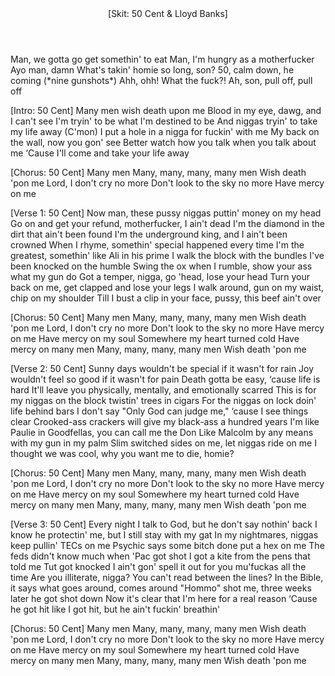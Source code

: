 <header>[Skit: 50 Cent & Lloyd Banks] </header>
Man, we gotta go get somethin' to eat
Man, I'm hungry as a motherfucker
Ayo man, damn
What's takin' homie so long, son?
50, calm down, he coming
(*nine gunshots*)
Ahh, ohh! What the fuck?!
Ah, son, pull off, pull off

[Intro: 50 Cent]
Many men wish death upon me
Blood in my eye, dawg, and I can't see
I'm tryin' to be what I'm destined to be
And niggas tryin' to take my life away (C'mon)
I put a hole in a nigga for fuckin' with me
My back on the wall, now you gon' see
Better watch how you talk when you talk about me
‘Cause I'll come and take your life away

[Chorus: 50 Cent]
Many men
Many, many, many, many men
Wish death 'pon me
Lord, I don't cry no more
Don't look to the sky no more
Have mercy on me

[Verse 1: 50 Cent]
Now man, these pussy niggas puttin' money on my head
Go on and get your refund, motherfucker, I ain't dead
I'm the diamond in the dirt that ain't been found
I'm the underground king, and I ain't been crowned
When I rhyme, somethin' special happened every time
I'm the greatest, somethin' like Ali in his prime
I walk the block with the bundles
I've been knocked on the humble
Swing the ox when I rumble, show your ass what my gun do
Got a temper, nigga, go 'head, lose your head
Turn your back on me, get clapped and lose your legs
I walk around, gun on my waist, chip on my shoulder
Till I bust a clip in your face, pussy, this beef ain't over

[Chorus: 50 Cent]
Many men
Many, many, many, many men
Wish death 'pon me
Lord, I don't cry no more
Don't look to the sky no more
Have mercy on me
Have mercy on my soul
Somewhere my heart turned cold
Have mercy on many men
Many, many, many, many men
Wish death 'pon me

[Verse 2: 50 Cent]
Sunny days wouldn't be special if it wasn't for rain
Joy wouldn't feel so good if it wasn't for pain
Death gotta be easy, ‘cause life is hard
It'll leave you physically, mentally, and emotionally scarred
This is for my niggas on the block twistin' trees in cigars
For the niggas on lock doin' life behind bars
I don't say "Only God can judge me," ‘cause I see things clear
Crooked-ass crackers will give my black-ass a hundred years
I'm like Paulie in Goodfellas, you can call me the Don
Like Malcolm by any means with my gun in my palm
Slim switched sides on me, let niggas ride on me
I thought we was cool, why you want me to die, homie?

[Chorus: 50 Cent]
Many men
Many, many, many, many men
Wish death 'pon me
Lord, I don't cry no more
Don't look to the sky no more
Have mercy on me
Have mercy on my soul
Somewhere my heart turned cold
Have mercy on many men
Many, many, many, many men
Wish death 'pon me

[Verse 3: 50 Cent]
Every night I talk to God, but he don't say nothin' back
I know he protectin' me, but I still stay with my gat
In my nightmares, niggas keep pullin' TECs on me
Psychic says some bitch done put a hex on me
The feds didn't know much when 'Pac got shot
I got a kite from the pens that told me Tut got knocked
I ain't gon' spell it out for you mu'fuckas all the time
Are you illiterate, nigga? You can't read between the lines?
In the Bible, it says what goes around, comes around
"Hommo" shot me, three weeks later he got shot down
Now it's clear that I'm here for a real reason
‘Cause he got hit like I got hit, but he ain't fuckin' breathin'

[Chorus: 50 Cent]
Many men
Many, many, many, many men
Wish death 'pon me
Lord, I don't cry no more
Don't look to the sky no more
Have mercy on me
Have mercy on my soul
Somewhere my heart turned cold
Have mercy on many men
Many, many, many, many men
Wish death 'pon me
